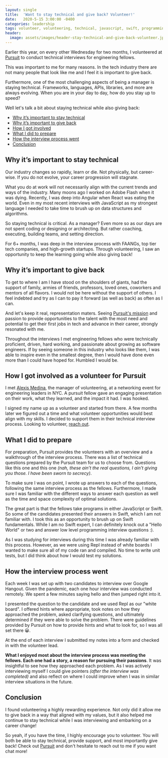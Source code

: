```yaml
---
layout: single
title:  'Want to stay technical and give back? Volunteer!'
date:   2020-5-15 3:00:00 -0400
categories: leadership
tags: volunteer, volunteering, technical, javascript, swift, programming
header:
  image: assets/images/header-stay-technical-and-give-back-volunteer.jpeg
---
```


Earlier this year, on every other Wednesday for two months, I volunteered at [Pursuit](https://www.pursuit.org) to conduct technical interviews for engineering fellows.

This was important to me for many reasons. In the tech industry there are not many people that look like me and I feel it is important to give back.

Furthermore, one of the most challenging aspects of being a manager is staying technical.  Frameworks, languages, APIs, libraries, and more are always evolving.  When you are in your day to day, how do you stay up to speed?

Well let's talk a bit about staying technical while also giving back:
- [Why it’s important to stay technical](#why-its-important-to-stay-technical)
- [Why it’s important to give back](#why-its-important-to-give-back)
- [How I got involved](#how-i-got-involved-as-a-volunteer-for-pursuit)
- [What I did to prepare](#what-i-did-to-prepare)
- [How the interview process went](#how-the-interview-process-went)
- [Conclusion](#conclusion)

## Why it’s important to stay technical
Our industry changes so rapidly, learn or die. Not physically, but career-wise. If you do not evolve, your career progression will stagnate.

What you do at work will not necessarily align with the current trends and ways of the industry. Many moons ago I worked on Adobe Flash when it was dying. Recently, I was deep into Angular when React was eating the world. Even in my most recent interviews with JavaScript as my strongest language I needed to take time to brush up on data structures and algorithms.

So staying technical is critical. As a manager? Even more so as our days are not spent coding or designing or architecting. But rather coaching, executing, building teams, and setting direction.

For 6+ months, I was deep in the interview process with FAANGs, top tier tech companies, and high-growth startups. Through volunteering, I saw an opportunity to keep the learning going while also giving back!

## Why it’s important to give back
To get to where I am I have stood on the shoulders of giants, had the support of family, armies of friends, professors, loved ones, coworkers and mentors of all flavors. I would not be here without the support of others. I feel indebted and try as I can to pay it forward (as well as back) as often as I can.

And let's keep it real, representation maters. Seeing [Pursuit's mission](https://www.pursuit.org/mission-vision) and passion to provide opportunities to the talent with the most need and potential to get their first jobs in tech and advance in their career, strongly resonated with me.

Throughout the interviews I met engineering fellows who were technically proficient, driven, hard working, and passionate about growing as software engineers. If by seeing someone in this industry who looks like them, I was able to inspire even in the smallest degree, then I would have done even more than I could have hoped for. Humbled I would be.

## How I got involved as a volunteer for Pursuit
I met [Alexis Medina](https://www.linkedin.com/in/alexismmedina/), the manager of volunteering, at a networking event for engineering leaders in NYC. A pursuit fellow gave an engaging presentation on their work, what they learned, and the impact it had. I was hooked.

I signed my name up as a volunteer and started from there. A few months later we figured out a time and what volunteer opportunities would best align with my skills. I decided to support them in their technical interview process. Looking to volunteer, [reach out](https://www.pursuit.org/volunteer).

## What I did to prepare
For preparation, Pursuit provides the volunteers with an overview and a walkthrough of the interview process. There was a list of technical questions prepared by the Pursuit team for us to choose from. Questions like this one and this one _(nah, these ain’t the real questions, I ain’t giving you those. I have been sworn to secrecy)_.

To make sure I was on point, I wrote up answers to each of the questions, following the same interview process as the fellows. Furthermore, I made sure I was familiar with the different ways to answer each question as well as the time and space complexity of optimal solutions.

The great part is that the fellows take programs in either JavaScript or Swift. So some of the candidates presented their answers in Swift, which I am not familiar with. I took this as an opportunity to brush up on Swift fundamentals. While I am no Swift expert, I can definitely knock out a "Hello World" or two and answer low level programming interview questions :).

As I was studying for interviews during this time I was already familiar with this process. However, as we were using Repl instead of white boards I wanted to make sure all of my code ran and compiled. No time to write unit tests, but I did think about how I would test my solutions.

## How the interview process went
Each week I was set up with two candidates to interview over Google Hangout. Given the pandemic, each one hour interview was conducted remotely. We spent a few minutes saying hello and then jumped right into it.

I presented the question to the candidate and we used Repl as our "white board". I offered hints where appropriate, took notes on how they approached the problem, asked clarifying questions, and ultimately determined if they were able to solve the problem. There were guidelines provided by Pursuit on how to provide hints and what to look for, so I was all set there 😀.

At the end of each interview I submitted my notes into a form and checked in with the volunteer lead.

**What I enjoyed most about the interview process was meeting the fellows. Each one had a story, a reason for pursuing their passions**. It was insightful to see how they approached each problem. As I was actively interviewing myself I could give pointers _(after the interview was completed)_ and also reflect on where I could improve when I was in similar interview situations in the future.

## Conclusion
I found volunteering a highly rewarding experience.  Not only did it allow me to give back in a way that aligned with my values, but it also helped me continue to stay technical while I was interviewing and embarking on a career change!

So yeah, if you have the time, I highly encourage you to volunteer. You will both be able to stay technical, provide support, and most importantly give back! Check out [Pursuit](https://www.pursuit.org) and don't hesitate to reach out to me if you want chat more!
